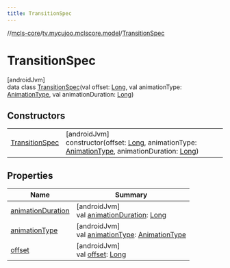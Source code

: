 ```yaml
---
title: TransitionSpec
---
```

//[mcls-core](../../../index.html)/[tv.mycujoo.mclscore.model](../index.html)/[TransitionSpec](index.html)



# TransitionSpec



[androidJvm]\
data class [TransitionSpec](index.html)(val offset: [Long](https://kotlinlang.org/api/latest/jvm/stdlib/kotlin/-long/index.html), val animationType: [AnimationType](../../tv.mycujoo.mclscore.entity/-animation-type/index.html), val animationDuration: [Long](https://kotlinlang.org/api/latest/jvm/stdlib/kotlin/-long/index.html))



## Constructors


| | |
|---|---|
| [TransitionSpec](-transition-spec.html) | [androidJvm]<br>constructor(offset: [Long](https://kotlinlang.org/api/latest/jvm/stdlib/kotlin/-long/index.html), animationType: [AnimationType](../../tv.mycujoo.mclscore.entity/-animation-type/index.html), animationDuration: [Long](https://kotlinlang.org/api/latest/jvm/stdlib/kotlin/-long/index.html)) |


## Properties


| Name | Summary |
|---|---|
| [animationDuration](animation-duration.html) | [androidJvm]<br>val [animationDuration](animation-duration.html): [Long](https://kotlinlang.org/api/latest/jvm/stdlib/kotlin/-long/index.html) |
| [animationType](animation-type.html) | [androidJvm]<br>val [animationType](animation-type.html): [AnimationType](../../tv.mycujoo.mclscore.entity/-animation-type/index.html) |
| [offset](offset.html) | [androidJvm]<br>val [offset](offset.html): [Long](https://kotlinlang.org/api/latest/jvm/stdlib/kotlin/-long/index.html) |

